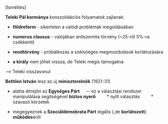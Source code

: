 [Ismétlés]



**Teleki Pál kormánya** konszolidációs folyamatok zajlanak:

- **földreform** - sikertelen a valódi problémák megoldásában

- **numerus clausus** - valójában antiszemita törvény (~25-ről 5%-ra csökkenti)

- **rendtörvény** - próbálkozás a szélsőéges megmozdulások korlátozására

- **a király** nem jöhet vissza, de Teleki mégis támogatná



--> Teleki visszavonul



**Bethlen István** lesz az új **miniszterelnök** (1921-31)

- alatta létrejön az **Egységes Párt**
      -- ez a választási rendszer manipulálása segítségével **biztos nyerő**
          * nyílt választás
          * szavazó körzetek

- megegyeznek a **Szociáldemokrata Párt** legális (,de **korlátozott**) **működés**éről
